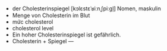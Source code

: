 - der Cholesterinspiegel	[kɔlɛstɛˈʁiːnˌʃpiːɡl̩]	Nomen, maskulin
- Menge von Cholesterin im Blut
- mức cholesterol
- cholesterol level
- Ein hoher Cholesterinspiegel ist gefährlich.
- Cholesterin + Spiegel	—